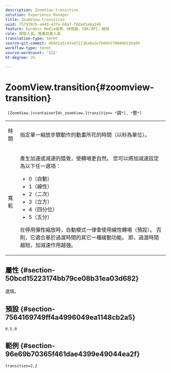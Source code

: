 ```yaml
---
description: ZoomView.transition
solution: Experience Manager
title: ZoomView.transition
uuid: f579397b-a449-42fe-b0a7-f0da65a6a248
feature: Dynamic Media經典，檢視器，SDK/API，縮放
role: 開發人員，商業從業人員
translation-type: tm+mt
source-git-commit: 469d1a5c43a972116a8a2efb0de5708800130a99
workflow-type: tm+mt
source-wordcount: '112'
ht-degree: 3%

---
```



# ZoomView.transition{#zoomview-transition}

` [ZoomView.|<containerId>_zoomView.]transition= *`調`*[, *`整`*]`

<table id="table_9E7BB12BF371419F88DD4D24EF04632C"> 
 <tbody> 
  <tr> 
   <td colname="col1"> <p> <span class="codeph"> <span class="varname"> 時間</span> </span> </p> </td> 
   <td colname="col2"> <p> 指定單一縮放步驟動作的動畫所花的時間（以秒為單位）。 </p> </td> 
  </tr> 
  <tr> 
   <td colname="col1"> <p> <span class="codeph"> <span class="varname"> 寬鬆</span> </span> </p> </td> 
   <td colname="col2"> <p> 產生加速或減速的錯覺，使轉場更自然。 您可以將加減速設定為以下任一選項： </p> <p> 
     <ul id="ul_DA0D1CF2F2484410BFCCACA86661702E"> 
      <li id="li_93A2D53A53314D9594CEDC9EB20381D4">0（自動） </li> 
      <li id="li_AD6A1F03DE544959BC4AA0DD97494F8C"> 1（線性） </li> 
      <li id="li_816A3CE796E3415B9650DDA204412A6A"> 2（二次） </li> 
      <li id="li_EF00BF6CA2AA48FEB54015FFBA9F8DD4"> 3（立方） </li> 
      <li id="li_F3CB7F0821AF489C84A0CA155F5031A2"> 4（四分位） </li> 
      <li id="li_F5B844DAF4CC453CA58BF09A660D139F"> 5（五分） </li> 
     </ul> </p> <p>在停用彈性縮放時，自動模式一律會使用線性轉場（預設）。 否則，它適合基於過渡時間的其它一種緩動功能。 即，過渡時間越短，加減速作用越強。 </p> </td> 
  </tr> 
 </tbody> 
</table>

## 屬性 {#section-50bcd15223174bb79ce08b31ea03d682}

選填。

## 預設 {#section-7564169749ff4a4996049ea1148cb2a5}

`0.5,0`

## 範例 {#section-96e69b70365f461dae4399e49044ea2f}

`transition=2,2`
